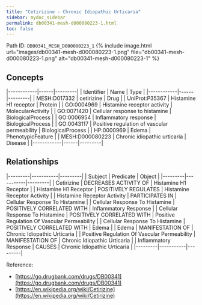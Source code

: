 ```yaml
---
title: "Cetirizine - Chronic Idiopathic Urticaria"
sidebar: mydoc_sidebar
permalink: db00341-mesh-d000080223-1.html
toc: false 
---
```



Path ID: `DB00341_MESH_D000080223_1`
{% include image.html url="images/db00341-mesh-d000080223-1.png" file="db00341-mesh-d000080223-1.png" alt="db00341-mesh-d000080223-1" %}

## Concepts

|------------|------|---------|
| Identifier | Name | Type    |
|------------|------|---------|
| MESH:D017332 | cetirizine | Drug |
| UniProt:P35367 | Histamine H1 receptor | Protein |
| GO:0004969 | Histamine receptor activity | MolecularActivity |
| GO:0071420 | Cellular response to histamine | BiologicalProcess |
| GO:0006954 | Inflammatory response | BiologicalProcess |
| GO:0043117 | Positive regulation of vascular permeability | BiologicalProcess |
| HP:0000969 | Edema | PhenotypicFeature |
| MESH:D000080223 | Chronic idiopathic urticaria | Disease |
|------------|------|---------|

## Relationships

|---------|-----------|---------|
| Subject | Predicate | Object  |
|---------|-----------|---------|
| Cetirizine | DECREASES ACTIVITY OF | Histamine H1 Receptor |
| Histamine H1 Receptor | POSITIVELY REGULATES | Histamine Receptor Activity |
| Histamine Receptor Activity | PARTICIPATES IN | Cellular Response To Histamine |
| Cellular Response To Histamine | POSITIVELY CORRELATED WITH | Inflammatory Response |
| Cellular Response To Histamine | POSITIVELY CORRELATED WITH | Positive Regulation Of Vascular Permeability |
| Cellular Response To Histamine | POSITIVELY CORRELATED WITH | Edema |
| Edema | MANIFESTATION OF | Chronic Idiopathic Urticaria |
| Positive Regulation Of Vascular Permeability | MANIFESTATION OF | Chronic Idiopathic Urticaria |
| Inflammatory Response | CAUSES | Chronic Idiopathic Urticaria |
|---------|-----------|---------|

Reference: 
  - [https://go.drugbank.com/drugs/DB00341](https://go.drugbank.com/drugs/DB00341)
  - [https://en.wikipedia.org/wiki/Cetirizine](https://en.wikipedia.org/wiki/Cetirizine)
